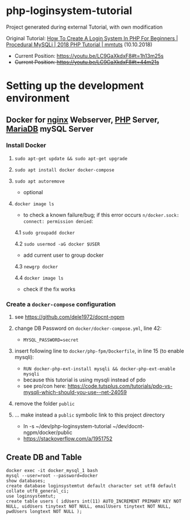 # php-loginsystem-tutorial
Project generated during external Tutorial, with own modification

Original Tutorial: [How To Create A Login System In PHP For Beginners | Procedural MySQLi | 2018 PHP Tutorial | mmtuts]( https://youtu.be/LC9GaXkdxF8) (10.10.2018)

   - Current Position: https://youtu.be/LC9GaXkdxF8#t=1h13m25s
   - ~~Current Position: https://youtu.be/LC9GaXkdxF8#t=44m21s~~

# Setting up the development environment

## Docker for [nginx](https://unit.nginx.org/) Webserver, [PHP](https://www.php.net/) Server, [MariaDB](https://mariadb.org/) mySQL Server

### Install Docker

1. `sudo apt-get update && sudo apt-get upgrade`

2. `sudo apt install docker docker-compose`

3. `sudo apt autoremove`
   - optional

4. `docker image ls`
   - to check a known failure/bug; if this error occurs `n/docker.sock: connect: permission denied`:

   4.1 `sudo groupadd docker`

   4.2 `sudo usermod -aG docker $USER`
      - add current user to group docker

   4.3 `newgrp docker`

   4.4 `docker image ls`
      - check if the fix works

### Create a `docker-compose` configuration

1. see https://github.com/dele1972/docnt-ngpm

2. change DB Password on `docker/docker-compose.yml`, line 42:

   - `MYSQL_PASSWORD=secret`

3. insert following line to `docker/php-fpm/Dockerfile`, in line 15 (to enable mysqli):

   - `RUN docker-php-ext-install mysqli && docker-php-ext-enable mysqli`
   - because this tutorial is using mysqli instead of pdo
   - see pro/con here: https://code.tutsplus.com/tutorials/pdo-vs-mysqli-which-should-you-use--net-24059

3. remove the folder `public`

4. ... make instead a `public` symbolic link to this project directory

   - ln -s ~/dev/php-loginsystem-tutorial ~/dev/docnt-ngpm/docker/public
   - https://stackoverflow.com/a/1951752

## Create DB and Table


```
docker exec -it docker_mysql_1 bash
mysql --user=root --password=docker
show databases;
create database loginsystemtut default character set utf8 default collate utf8_general_ci;
use loginsystemtut;
create table users ( idUsers int(11) AUTO_INCREMENT PRIMARY KEY NOT NULL, uidUsers tinytext NOT NULL, emailUsers tinytext NOT NULL, pwdUsers longtext NOT NULL );
```
